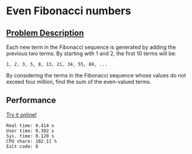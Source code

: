 # Even Fibonacci numbers

## [Problem Description](https://projecteuler.net/problem=2)

Each new term in the Fibonacci sequence is generated by adding the previous two terms. By starting with 1 and 2, the first 10 terms will be:

    1, 2, 3, 5, 8, 13, 21, 34, 55, 89, ...

By considering the terms in the Fibonacci sequence whose values do not exceed four million, find the sum of the even-valued terms.

## Performance

[Try it online!](https://tio.run/##fVLLboMwELzzFVtFirBCiI16qkpuPfTUSv0ARGBJrNomMpAQ2n47tXkkIanqAzI7M/uYNQpec922s4dVVejVhqsVqgNgF3ZSzGSeVgLhXecbgZLSANLcATDIHjK@iTQmUZwk7lftwenHA3P3QHDJS9IzARoIoV6cnO4nyVU6AhZa92RYrq10CGuUbuMFBMIQqIUmlU4eNH2lRTPWGoSlrvAf/oSNKnX67/U8VtGTPNPm0zQT85hJRM9peiEUuTjghW6pj7Q7xOny/@VjdONkroyOu2yoy@6hYICCe6gmcNyhAl5EXJW4RW1DsbG6Ng7Tc28jfckILCaBYDrNuCLm@4zS7vq9ho9SYyx9Ge/d@UU8Z4TcMMr4E6Pjjgt05waH5xBGR26pGRelaTdTtmOzOrt785bG5Rv/zooXVUm/qKRLhsV15r6@@fuqLK6s9bsRnNk9Eo1Y2/4C)

```
Real time: 0.414 s
User time: 0.302 s
Sys. time: 0.120 s
CPU share: 102.11 %
Exit code: 0
```